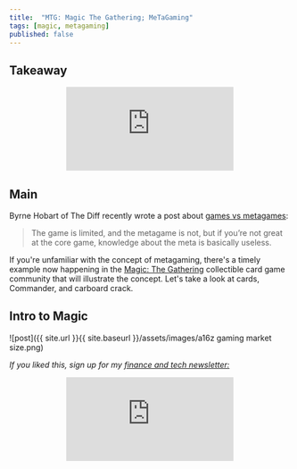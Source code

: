 ```yaml
---
title:  "MTG: Magic The Gathering; MeTaGaming"  
tags: [magic, metagaming]
published: false
---
```


## Takeaway

<style>
      .iframe-container {
        overflow: hidden;        
        padding-top: 50%; <!-- Calculated from the aspect ration of the content (in case of 16:9 it is 9/16= 0.5625) -->
        position: relative;
      }
      .iframe-container iframe { 
         border: 0;
         height: 100%; <!-- Finally, width and height are set to 100% so the iframe takes up 100% of the containers space. -->
         left: 0;
         position: absolute;
         top: 0;
         width: 100%;
         display: block;
         margin: 0 auto; <!-- center image -->
      }
      <!-- 4x3 Aspect Ratio -->
      .iframe-container-4x3 {
        padding-top: 75%;
      }
</style> 

<div class="iframe-container-4x3">
  <p align="center"><iframe src="https://avoidboringpeople.substack.com/embed" frameborder="0" scrolling="no"> </iframe></p>
</div>

## Main

Byrne Hobart of The Diff recently wrote a post about [games vs metagames](https://diff.substack.com/p/the-gamerarbitrageur-to-generalist?r=1b9e6&utm_campaign=post&utm_medium=web&utm_source=copy "Diff"):

> The game is limited, and the metagame is not, but if you’re not great at the core game, knowledge about the meta is basically useless.

If you're unfamiliar with the concept of metagaming, there's a timely example now happening in the [Magic: The Gathering](https://en.wikipedia.org/wiki/Magic:_The_Gathering "MTG") collectible card game community that will illustrate the concept. Let's take a look at cards, Commander, and carboard crack.

## Intro to Magic



![post]({{ site.url }}{{ site.baseurl }}/assets/images/a16z gaming market size.png)

*If you liked this, sign up for my [finance and tech newsletter:](https://avoidboringpeople.substack.com/ "ABP")*

<div class="iframe-container-4x3">
  <p align="center"><iframe src="https://avoidboringpeople.substack.com/embed" frameborder="0" scrolling="no"> </iframe></p>
</div>
